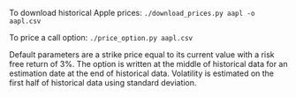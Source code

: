 To download historical Apple prices: `./download_prices.py aapl -o aapl.csv`

To price a call option: `./price_option.py aapl.csv`

Default parameters are a strike price equal to its current value with a risk free return of 3%.
The option is written at the middle of historical data for an estimation date at the end of historical data.
Volatility is estimated on the first half of historical data using standard deviation.
